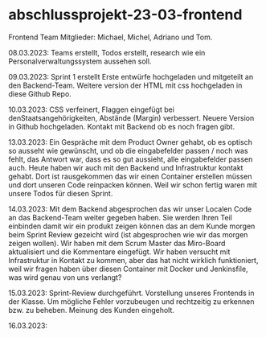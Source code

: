 # abschlussprojekt-23-03-frontend
Frontend Team Mitglieder: Michael, Michel, Adriano und Tom.

08.03.2023:
Teams erstellt, Todos erstellt, research wie ein Personalverwaltungssystem aussehen soll.

09.03.2023:
Sprint 1 erstellt
Erste entwürfe hochgeladen und mitgeteilt an den Backend-Team.
Weitere version der HTML mit css hochgeladen in diese Github Repo.

10.03.2023:
CSS verfeinert, Flaggen eingefügt bei denStaatsangehörigkeiten, Abstände (Margin) verbessert.
Neuere Version in Github hochgeladen.
Kontakt mit Backend ob es noch fragen gibt.

13.03.2023:
Ein Gespräche mit dem Product Owner gehabt, ob es optisch so ausseht wie gewünscht, und ob die eingabefelder passen / noch was fehlt, das Antwort war, dass es so gut aussieht, alle eingabefelder passen auch.
Heute haben wir auch mit den Backend und Infrastruktur kontakt gehabt. 
Dort ist rausgekommen das wir einen Container erstellen müssen und dort unseren Code reinpacken können. 
Weil wir schon fertig waren mit unsere Todos für diesen Sprint.

14.03.2023:
Mit dem Backend abgesprochen das wir unser Localen Code an das Backend-Team weiter gegeben haben.
Sie werden Ihren Teil einbinden damit wir ein produkt zeigen können das an dem Kunde morgen beim Sprint Review gezeicht wird (ist abgesprochen wie wir das morgen zeigen wollen). 
Wir haben mit dem Scrum Master das Miro-Board aktualisiert und die Kommentare eingefügt. 
Wir haben versucht mit Infrastruktur in Kontakt zu kommen, aber das hat nicht wirklich funktioniert, weil wir fragen haben über diesen Container mit Docker und Jenkinsfile, was wird genau von uns verlangt?

15.03.2023:
Sprint-Review durchgeführt.
Vorstellung unseres Frontends in der Klasse.
Um mögliche Fehler vorzubeugen und rechtzeitig zu erkennen bzw. zu beheben.
Meinung des Kunden eingeholt.

16.03.2023:

